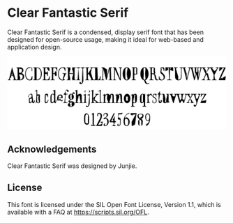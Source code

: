 # Clear Fantastic Serif


Clear Fantastic Serif is a condensed, display serif font that has been designed for open-source usage, making it ideal for web-based and application design.

![Drag Racing](./docs/preview3.png)


## Acknowledgements

Clear Fantastic Serif was designed by Junjie.

## License

This font is licensed under the SIL Open Font License, Version 1.1, which is available with a FAQ at https://scripts.sil.org/OFL.



